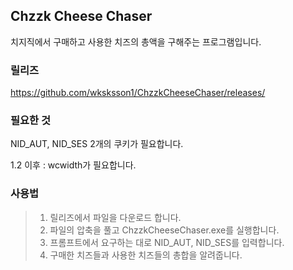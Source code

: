 ## Chzzk Cheese Chaser

치지직에서 구매하고 사용한 치즈의 총액을 구해주는 프로그램입니다.

### 릴리즈
https://github.com/wksksson1/ChzzkCheeseChaser/releases/

### 필요한 것  
NID_AUT, NID_SES 2개의 쿠키가 필요합니다.

1.2 이후 : wcwidth가 필요합니다.

### 사용법  
 
>  1. 릴리즈에서 파일을 다운로드 합니다.
>  2. 파일의 압축을 풀고 ChzzkCheeseChaser.exe를 실행합니다.
>  3. 프롬프트에서 요구하는 대로 NID_AUT, NID_SES를 입력합니다.
>  4. 구매한 치즈들과 사용한 치즈들의 총합을 알려줍니다. 
